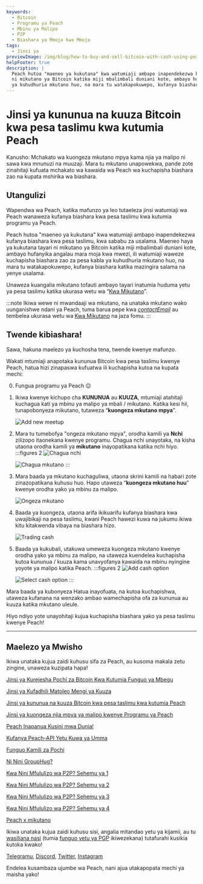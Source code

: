```yaml
---
keywords:
  - Bitcoin
  - Programu ya Peach
  - Mbinu ya Malipo
  - P2P
  - Biashara ya Mmoja kwa Mmoja
tags:
  - Jinsi ya
previewImage: /img/blog/how-to-buy-and-sell-bitcoin-with-cash-using-peach/teaser.jpg
helpFooter: true
description: |
  Peach hutoa "maeneo ya kukutana" kwa watumiaji ambapo inapendekezwa kufanya biashara kwa pesa taslimu, kwa sababu za usalama. Maeneo haya ya kukutana tayari
  ni mikutano ya Bitcoin katika miji mbalimbali duniani kote, ambayo hufanyika angalau mara moja kwa mwezi, ili watumiaji waweze kuchapisha biashara zao za pesa kabla
  ya kuhudhuria mkutano huo, na mara tu watakapokuwepo, kufanya biashara katika mazingira salama na yenye usalama.
---
```


# Jinsi ya kununua na kuuza Bitcoin kwa pesa taslimu kwa kutumia Peach

Kanusho: Mchakato wa kuongeza mkutano mpya kama njia ya malipo ni sawa kwa mnunuzi na muuzaji. Mara tu mkutano unapowekwa, pande zote zinahitaji kufuata mchakato wa kawaida wa Peach wa kuchapisha biashara zao na kupata mshirika wa biashara.

## Utangulizi

Wapendwa wa Peach, katika mafunzo ya leo tutaeleza jinsi watumiaji wa Peach wanaweza kufanya biashara kwa pesa taslimu kwa kutumia programu ya Peach.

Peach hutoa "maeneo ya kukutana" kwa watumiaji ambapo inapendekezwa kufanya biashara kwa pesa taslimu, kwa sababu za usalama. Maeneo haya ya kukutana tayari
ni mikutano ya Bitcoin katika miji mbalimbali duniani kote, ambayo hufanyika angalau mara moja kwa mwezi, ili watumiaji waweze kuchapisha biashara zao za pesa kabla
ya kuhudhuria mkutano huo, na mara tu watakapokuwepo, kufanya biashara katika mazingira salama na yenye usalama.

Unaweza kuangalia mikutano tofauti ambayo tayari inatumia huduma yetu ya pesa taslimu katika ukurasa wetu wa “[Kwa Mikutano](/kwa-mikutano/)”.

:::note
Ikiwa wewe ni mwandaaji wa mkutano, na unataka mkutano wako uunganishwe ndani ya Peach, tuma barua pepe kwa [$contactEmail$](mailto:$contactEmail$) au tembelea
ukurasa wetu wa [Kwa Mikutano](/kwa-mikutano/) na jaza fomu.
:::

## Twende kibiashara!

Sawa, hakuna maelezo ya kuchosha tena, twende kwenye mafunzo.

Wakati mtumiaji anapotaka kununua Bitcoin kwa pesa taslimu kwenye Peach, hatua hizi zinapaswa kufuatwa ili kuchapisha kutoa na kupata mechi:

0. Fungua programu ya Peach 😉

1. Ikiwa kwenye kichupo cha **KUNUNUA** au **KUUZA**, mtumiaji atahitaji kuchagua kati ya mbinu ya malipo ya mbali / mikutano. Katika kesi hii, tunapobonyeza
    mikutano, tutaweza “**kuongeza mkutano mpya**”.

    ![Add new meetup](/img/blog/how-to-buy-and-sell-bitcoin-with-cash-using-peach/add-new-meetup.png)

2. Mara tu tumebofya "ongeza mkutano mpya", orodha kamili ya **Nchi** zilizopo itaonekana kwenye programu. Chagua nchi unayotaka, na
    kisha utaona orodha kamili ya **mikutano** inayopatikana katika nchi hiyo.
    :::figures 2
    ![Chagua nchi](/img/blog/how-to-buy-and-sell-bitcoin-with-cash-using-peach/select-country.png)

    ![Chagua mkutano](/img/blog/how-to-buy-and-sell-bitcoin-with-cash-using-peach/select-meetup.png)
    :::

3. Mara baada ya mkutano kuchaguliwa, utaona skrini kamili na habari zote zinazopatikana kuhusu huo. Hapo utaweza “**kuongeza mkutano huu**” kwenye orodha yako ya mbinu za malipo.

    ![Ongeza mkutano](/img/blog/how-to-buy-and-sell-bitcoin-with-cash-using-peach/add-meetup.png)

4. Baada ya kuongeza, utaona arifa ikikuarifu kufanya biashara kwa uwajibikaji na pesa taslimu, kwani Peach hawezi kuwa na jukumu ikiwa kitu kitakwenda vibaya na biashara hizo.

    ![Trading cash](/img/blog/how-to-buy-and-sell-bitcoin-with-cash-using-peach/trading-cash.png)

5. Baada ya kukubali, utakuwa umeweza kuongeza mkutano kwenye orodha yako ya mbinu za malipo, na utaweza kuendelea kuchapisha
    kutoa kununua / kuuza kama unavyofanya kawaida na mbinu nyingine yoyote ya malipo katika Peach.
    :::figures 2
    ![Add cash option](/img/blog/how-to-buy-and-sell-bitcoin-with-cash-using-peach/add-cash-option.png)

    ![Select cash option](/img/blog/how-to-buy-and-sell-bitcoin-with-cash-using-peach/select-cash-option.png)
    :::

Mara baada ya kubonyeza Hatua inayofuata, na kutoa kuchapishwa, utaweza kufanana na wenzako ambao wamechapisha ofa za kununua au kuuza katika
mkutano uleule.

Hiyo ndiyo yote unayohitaji kujua kuchapisha biashara yako ya pesa taslimu kwenye Peach!

---

## Maelezo ya Mwisho

Ikiwa unataka kujua zaidi kuhusu sifa za Peach, au kusoma makala zetu zingine, unaweza kuzipata hapa!

[Jinsi ya Kurejesha Pochi za Bitcoin Kwa Kutumia Funguo ya Mbegu](https://peachbitcoin.com/sw/blog/how-to-restore-peach-wallet/)

[Jinsi ya Kufadhili Matoleo Mengi ya Kuuza](https://peachbitcoin.com/sw/blog/funding-multiple-sell-offers/)

[Jinsi ya kununua na kuuza Bitcoin kwa pesa taslimu kwa kutumia Peach](https://peachbitcoin.com/sw/blog/how-to-buy-and-sell-bitcoin-with-cash-using-peach/)

[Jinsi ya kuongeza njia mpya ya malipo kwenye Programu ya Peach](https://peachbitcoin.com/sw/blog/how-to-add-a-payment-method/)

[Peach Inapanua Kusini mwa Dunia!](https://peachbitcoin.com/sw/blog/peach-expands-to-the-global-south/)

[Kufanya Peach-API Yetu Kuwa ya Umma](https://peachbitcoin.com/sw/blog/making-our-peach-api-public/)

[Funguo Kamili za Pochi](https://peachbitcoin.com/sw/blog/full-wallet-functionality/)

[Ni Nini GroupHug?](https://peachbitcoin.com/sw/blog/group-hug/)

[Kwa Nini Mfululizo wa P2P? Sehemu ya 1](https://peachbitcoin.com/sw/blog/why-p2p-chapter-1/)

[Kwa Nini Mfululizo wa P2P? Sehemu ya 2](https://peachbitcoin.com/sw/blog/why-p2p-chapter-2/)

[Kwa Nini Mfululizo wa P2P? Sehemu ya 3](https://peachbitcoin.com/sw/blog/why-p2p-chapter-3-circular-economies/)

[Kwa Nini Mfululizo wa P2P? Sehemu ya 4](https://peachbitcoin.com/sw/blog/why-p2p-chapter-4-chains-of-trust/)

[Peach x mikutano](https://peachbitcoin.com/sw/blog/peach-for-meetups/)

Ikiwa unataka kujua zaidi kuhusu sisi, angalia mitandao yetu ya kijamii, au tu [wasiliana nasi](mailto:hello@peachbitcoin.com) (tumia [funguo yetu ya PGP](https://keys.openpgp.org/vks/v1/by-fingerprint/48339A19645E2E53488E0E5479E1B270FACD1BD2) ikiwezekana) tutafurahi kusikia kutoka kwako!

[Telegramu](https://t.me/peachtopeach), [Discord](https://discord.gg/ypeHz3SW54), [Twitter](https://twitter.com/peachbitcoin), [Instagram](https://instagram.com/peachbitcoin)

Endelea kusambaza ujumbe wa Peach, nani ajua utakapopata mechi ya maisha yako!
